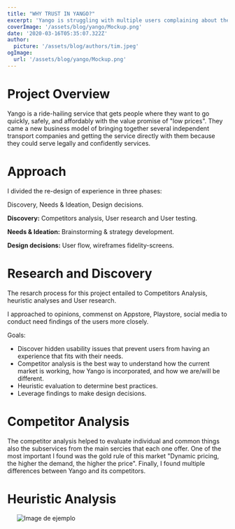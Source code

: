 ```yaml
---
title: "WHY TRUST IN YANGO?"
excerpt: 'Yango is struggling with multiple users complaining about the performance of the Yango App. This case study will focus on analyzing what is going on with the app.'
coverImage: '/assets/blog/yango/Mockup.png'
date: '2020-03-16T05:35:07.322Z'
author:
  picture: '/assets/blog/authors/tim.jpeg'
ogImage:
  url: '/assets/blog/yango/Mockup.png'
---
```


# **Project Overview**

Yango is a ride-hailing service that gets people where they want to go quickly, safely, and affordably with the value promise of "low prices". They came a new business model of bringing together several independent transport companies and getting the service directly with them because they could serve legally and confidently services.

# **Approach**

I divided the re-design of experience in three phases:

Discovery, Needs & Ideation, Design decisions. 

**Discovery:** Competitors analysis, User research and User testing.

**Needs & Ideation:** Brainstorming & strategy development.

**Design decisions:** User flow, wireframes fidelity-screens.

# **Research and Discovery**

The resarch process for this project entailed to Competitors Analysis, heuristic analyses and User research.

I approached to opinions, commenst on Appstore, Playstore, social media to conduct need findings of the users more closely.

Goals:

- ⁠Discover hidden usability issues that prevent users from having an experience that fits with their needs. 
- ⁠Competitor analysis is the best way to understand how the current market is working, how Yango is incorporated, and how we are/will be different.
- ⁠Heuristic evaluation to determine best practices.
- ⁠Leverage findings to make design decisions.

# **Competitor Analysis**

The competitor analysis helped to evaluate individual and common things also the subservices from the main sercies that each one offer. One of the most important I found was the gold rule of this market "Dynamic pricing, the higher the demand, the higher the price". Finally, I found multiple differences between Yango and its competitors.

# **Heuristic Analysis**
&ensp;
&ensp;
![Image de ejemplo](/assets/blog/yango/map.png)
&ensp;
&ensp;